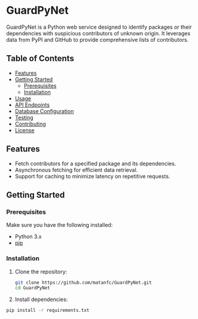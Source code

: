 # GuardPyNet

GuardPyNet is a Python web service designed to identify packages or their dependencies with suspicious contributors of unknown origin. It leverages data from PyPI and GitHub to provide comprehensive lists of contributors.

## Table of Contents
- [Features](#features)
- [Getting Started](#getting-started)
  - [Prerequisites](#prerequisites)
  - [Installation](#installation)
- [Usage](#usage)
- [API Endpoints](#api-endpoints)
- [Database Configuration](#database-configuration)
- [Testing](#testing)
- [Contributing](#contributing)
- [License](#license)

## Features

- Fetch contributors for a specified package and its dependencies.
- Asynchronous fetching for efficient data retrieval.
- Support for caching to minimize latency on repetitive requests.

## Getting Started

### Prerequisites

Make sure you have the following installed:

- Python 3.x
- [pip](https://pip.pypa.io/en/stable/)

### Installation

1. Clone the repository:

   ```bash
   git clone https://github.com/matanfc/GuardPyNet.git
   cd GuardPyNet
    ```

2. Install dependencies:
```bash
pip install -r requirements.txt
```